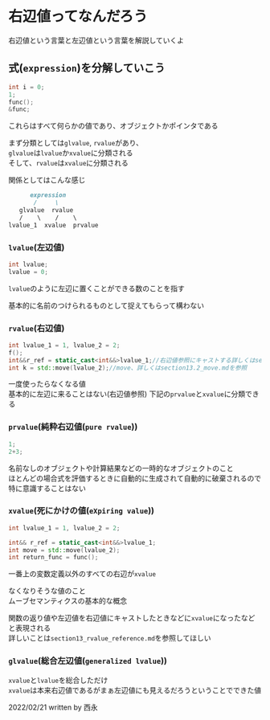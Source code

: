 # 右辺値ってなんだろう

右辺値という言葉と左辺値という言葉を解説していくよ

## 式(`expression`)を分解していこう

```c++
int i = 0;
1;
func();
&func;
```

これらはすべて何らかの値であり、オブジェクトかポインタである

まず分類としては`glvalue`, `rvalue`があり、  
`glvalue`は`lvalue`か`xvalue`に分類される  
そして、`rvalue`は`xvalue`に分類される

関係としてはこんな感じ

```markdown
      expression  
       /     \  
   glvalue  rvalue  
   /    \    /    \  
lvalue_1  xvalue  prvalue  
```

### `lvalue`(左辺値)

```c++
int lvalue;
lvalue = 0;
```

`lvalue`のように左辺に置くことができる数のことを指す

基本的に名前のつけられるものとして捉えてもらって構わない

### `rvalue`(右辺値)

```c++
int lvalue_1 = 1, lvalue_2 = 2;
f();
int&&r_ref = static_cast<int&&>lvalue_1;//右辺値参照にキャストする詳しくはsection13.1_rvalue_reference.mdを参照
int k = std::move(lvalue_2);//move、詳しくはsection13.2_move.mdを参照
```

一度使ったらなくなる値  
基本的に左辺に来ることはない(右辺値参照)
下記の`prvalue`と`xvalue`に分類できる

### `prvalue`(純粋右辺値(`pure rvalue`))

```c++
1;
2+3;
```

名前なしのオブジェクトや計算結果などの一時的なオブジェクトのこと  
ほとんどの場合式を評価するときに自動的に生成されて自動的に破棄されるので特に意識することはない

### `xvalue`(死にかけの値(`eXpiring value`))

```c++
int lvalue_1 = 1, lvalue_2 = 2;

int&& r_ref = static_cast<int&&>lvalue_1;
int move = std::move(lvalue_2);
int return_func = func();
```

一番上の変数定義以外のすべての右辺が`xvalue`

なくなりそうな値のこと  
ムーブセマンティクスの基本的な概念  

関数の返り値や左辺値を右辺値にキャストしたときなどに`xvalue`になったなどと表現される  
詳しいことは`section13_rvalue_reference.md`を参照してほしい

### `glvalue`(総合左辺値(`generalized lvalue`))

`xvalue`と`lvalue`を総合しただけ  
`xvalue`は本来右辺値であるがまぁ左辺値にも見えるだろうということでできた値

2022/02/21
written by 西永
